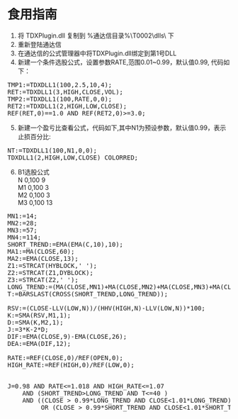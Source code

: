 # 食用指南 #
1. 将 TDXPlugin.dll 复制到 %通达信目录%\T0002\dlls\ 下
2. 重新登陆通达信
3. 在通达信的公式管理器中将TDXPlugin.dll绑定到第1号DLL
4. 新建一个条件选股公式，设置参数RATE,范围0.01~0.99，默认值0.99, 代码如下：
<pre>
TMP1:=TDXDLL1(100,2.5,10,4);
RET:=TDXDLL1(3,HIGH,CLOSE,VOL);
TMP2:=TDXDLL1(100,RATE,0,0);
RET2:=TDXDLL1(2,HIGH,LOW,CLOSE);
REF(RET,0)==1.0 AND REF(RET2,0)>=3.0;
</pre>
5. 新建一个盈亏比查看公式，代码如下,其中N1为预设参数，默认值0.99，表示止损百分比:
<pre>
NT:=TDXDLL1(100,N1,0,0);
TDXDLL1(2,HIGH,LOW,CLOSE) COLORRED;
</pre>
6. B1选股公式</br>
N 0,100	 9</br>
M1 0,100 3</br>
M2 0,100 3</br>
M3 0,100 13</br>
<pre>
MN1:=14;
MN2:=28;
MN3:=57;
MN4:=114;
SHORT_TREND:=EMA(EMA(C,10),10);
MA1:=MA(CLOSE,60);
MA2:=EMA(CLOSE,13);
Z1:=STRCAT(HYBLOCK,' ');
Z2:=STRCAT(Z1,DYBLOCK);
Z3:=STRCAT(Z2,' ');
LONG_TREND:=(MA(CLOSE,MN1)+MA(CLOSE,MN2)+MA(CLOSE,MN3)+MA(CLOSE,MN4))/4;
T:=BARSLAST(CROSS(SHORT_TREND,LONG_TREND));

RSV:=(CLOSE-LLV(LOW,N))/(HHV(HIGH,N)-LLV(LOW,N))*100;
K:=SMA(RSV,M1,1);
D:=SMA(K,M2,1);
J:=3*K-2*D;
DIF:=EMA(CLOSE,9)-EMA(CLOSE,26);
DEA:=EMA(DIF,12);

RATE:=REF(CLOSE,0)/REF(OPEN,0);
HIGH_RATE:=REF(HIGH,0)/REF(LOW,0);


J<M3 
	AND RATE>=0.98 AND RATE<=1.018 AND HIGH_RATE<=1.07 
	AND (SHORT_TREND>LONG_TREND AND T<=40 )
	AND ((CLOSE > 0.99*LONG_TREND AND CLOSE<1.01*LONG_TREND) 
		 OR (CLOSE > 0.99*SHORT_TREND AND CLOSE<1.01*SHORT_TREND));

</pre>
